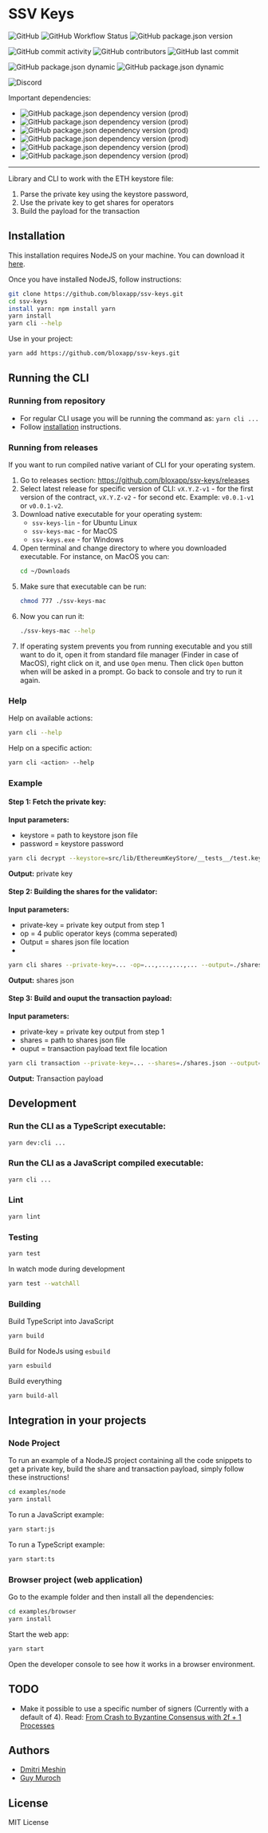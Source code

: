 # SSV Keys

![GitHub](https://img.shields.io/github/license/bloxapp/ssv-keys)
![GitHub Workflow Status](https://img.shields.io/github/workflow/status/bloxapp/ssv-keys/Lint%20and%20test)
![GitHub package.json version](https://img.shields.io/github/package-json/v/bloxapp/ssv-keys)

![GitHub commit activity](https://img.shields.io/github/commit-activity/y/bloxapp/ssv-keys)
![GitHub contributors](https://img.shields.io/github/contributors/bloxapp/ssv-keys)
![GitHub last commit](https://img.shields.io/github/last-commit/bloxapp/ssv-keys)

![GitHub package.json dynamic](https://img.shields.io/github/package-json/keywords/bloxapp/ssv-keys)
![GitHub package.json dynamic](https://img.shields.io/github/package-json/author/bloxapp/ssv-keys)

![Discord](https://img.shields.io/discord/723834989506068561?style=for-the-badge&label=Ask%20for%20support&logo=discord&logoColor=white)

Important dependencies:

* ![GitHub package.json dependency version (prod)](https://img.shields.io/github/package-json/dependency-version/bloxapp/ssv-keys/web3?style=social)
* ![GitHub package.json dependency version (prod)](https://img.shields.io/github/package-json/dependency-version/bloxapp/ssv-keys/bls-eth-wasm?style=social)
* ![GitHub package.json dependency version (prod)](https://img.shields.io/github/package-json/dependency-version/bloxapp/ssv-keys/bls-signatures?style=social)
* ![GitHub package.json dependency version (prod)](https://img.shields.io/github/package-json/dependency-version/bloxapp/ssv-keys/eth2-keystore-js?style=social)
* ![GitHub package.json dependency version (prod)](https://img.shields.io/github/package-json/dependency-version/bloxapp/ssv-keys/ethereumjs-util?style=social)
* ![GitHub package.json dependency version (prod)](https://img.shields.io/github/package-json/dependency-version/bloxapp/ssv-keys/ethereumjs-wallet?style=social)

---

Library and CLI to work with the ETH keystore file:
1. Parse the private key using the keystore password,
2. Use the private key to get shares for operators
3. Build the payload for the transaction


## Installation

This installation requires NodeJS on your machine.
You can download it [here](https://nodejs.org/en/download/).

Once you have installed NodeJS, follow instructions:

```bash
git clone https://github.com/bloxapp/ssv-keys.git
cd ssv-keys
install yarn: npm install yarn
yarn install
yarn cli --help
```

Use in your project:

```bash
yarn add https://github.com/bloxapp/ssv-keys.git
```

## Running the CLI

### Running from repository

- For regular CLI usage you will be running the command as: `yarn cli ...`
- Follow [installation](#Installation) instructions.

### Running from releases

If you want to run compiled native variant of CLI for your operating system.

1. Go to releases section: https://github.com/bloxapp/ssv-keys/releases
2. Select latest release for specific version of CLI: `vX.Y.Z-v1` - for the first version of the contract, `vX.Y.Z-v2` - for second etc.
   Example: `v0.0.1-v1` or `v0.0.1-v2`.
3. Download native executable for your operating system:
   * `ssv-keys-lin` - for Ubuntu Linux
   * `ssv-keys-mac` - for MacOS
   * `ssv-keys.exe` - for Windows
4. Open terminal and change directory to where you downloaded executable. For instance, on MacOS you can:
   ```bash
   cd ~/Downloads
   ```
5. Make sure that executable can be run:
   ```bash
   chmod 777 ./ssv-keys-mac
   ```
6. Now you can run it:
   ```bash
   ./ssv-keys-mac --help
   ```
7. If operating system prevents you from running executable and you still want to do it, open it from
   standard file manager (Finder in case of MacOS), right click on it, and use `Open` menu. Then click `Open` button
   when will be asked in a prompt. Go back to console and try to run it again.

### Help

Help on available actions:

```bash
yarn cli --help
```

Help on a specific action:

```bash
yarn cli <action> --help
```


### Example

#### Step 1: Fetch the private key:

**Input parameters:**

- keystore = path to keystore json file
- password = keystore password

```bash
yarn cli decrypt --keystore=src/lib/EthereumKeyStore/__tests__/test.keystore.json --password=testtest
```

**Output:**  private key

#### Step 2: Building the shares for the validator:

**Input parameters:**

- private-key = private key output from step 1
- op = 4 public operator keys (comma seperated)
- Output = shares json file location
-
```bash
yarn cli shares --private-key=... -op=...,...,...,... --output=./shares.json
```

**Output:** shares json

#### Step 3: Build and ouput the transaction payload:
**Input parameters:**
- private-key = private key output from step 1
- shares = path to shares json file
- ouput = transaction payload text file location

```bash
yarn cli transaction --private-key=... --shares=./shares.json --output=./payload.txt
```

**Output:**  Transaction payload

## Development

### Run the CLI as a TypeScript executable:

```bash
yarn dev:cli ...
```

### Run the CLI as a JavaScript compiled executable:

```bash
yarn cli ...
```

### Lint

```bash
yarn lint
```

### Testing

```bash
yarn test
```

In watch mode during development

```bash
yarn test --watchAll
```

### Building

Build TypeScript into JavaScript

```bash
yarn build
```

Build for NodeJs using `esbuild`

```bash
yarn esbuild
```

Build everything

```bash
yarn build-all
```

## Integration in your projects

### Node Project

To run an example of a NodeJS project containing all the code snippets to get a private key, build the share and transaction payload, simply follow these instructions!

```bash
cd examples/node
yarn install
```

To run a JavaScript example:

```bash
yarn start:js
```

To run a TypeScript example:

```bash
yarn start:ts
```

### Browser project (web application)

Go to the example folder and then install all the dependencies:

```bash
cd examples/browser
yarn install
```

Start the web app:

```bash
yarn start
```

Open the developer console to see how it works in a browser environment.

## TODO

* Make it possible to use a specific number of signers (Currently with a default of 4).
  Read: [From Crash to Byzantine Consensus with 2f + 1 Processes](https://www.gsd.inesc-id.pt/~mpc/pubs/bc2f+1.pdf)

## Authors

* [Dmitri Meshin](https://github.com/meshin-blox)
* [Guy Muroch](https://github.com/guym-blox)

## License

MIT License
